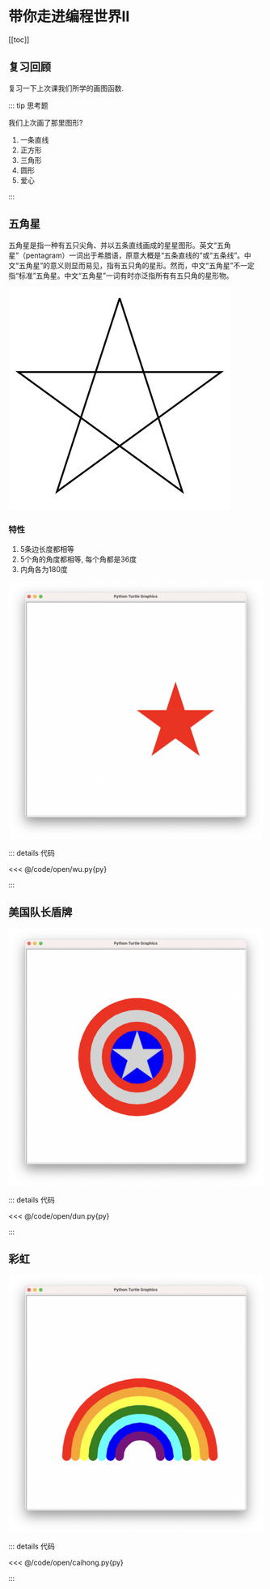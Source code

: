# 带你走进编程世界II

[[toc]]


## 复习回顾

复习一下上次课我们所学的画图函数.

::: tip 思考题

我们上次画了那里图形?

1. 一条直线
2. 正方形
3. 三角形
4. 圆形
5. 爱心

:::






## 五角星

五角星是指一种有五只尖角、并以五条直线画成的星星图形。英文“五角星”（pentagram）一词出于希腊语，原意大概是“五条直线的”或“五条线”。中文“五角星”的意义则显而易见，指有五只角的星形。然而，中文“五角星”不一定指“标准”五角星。中文“五角星”一词有时亦泛指所有有五只角的星形物。


![](../public/images/open/440px-Star_polygon_5-2.svg.png)


### 特性


1. 5条边长度都相等
2. 5个角的角度都相等, 每个角都是36度
3. 内角各为180度





![](../public/images/open/wu.png)

::: details 代码

<<< @/code/open/wu.py{py}

:::


## 美国队长盾牌

![](../public/images/open/dun.png)

::: details 代码

<<< @/code/open/dun.py{py}

:::

## 彩虹

![](../public/images/open/caihong.png)

::: details 代码

<<< @/code/open/caihong.py{py}

:::


















